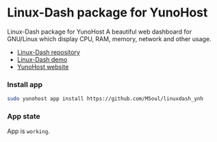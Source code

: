 # Linux-Dash package for YunoHost

Linux-Dash package for YunoHost
A beautiful web dashboard for GNU/Linux which display CPU, RAM, memory, network and other usage.

* [Linux-Dash repository](https://github.com/afaqurk/linux-dash)
* [Linux-Dash demo](http://linuxdash.afaqtariq.com/)
* [YunoHost website](https://yunohost.org/)

### Install app
```bash
sudo yunohost app install https://github.com/M5oul/linuxdash_ynh
```

### App state
App is `working`.
